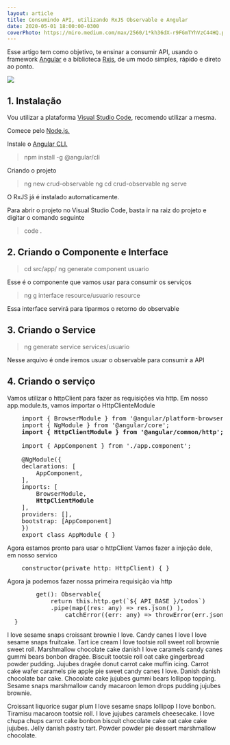 ```yaml
---
layout: article
title: Consumindo API, utilizando RxJS Observable e Angular
date: 2020-05-01 18:00:00-0300
coverPhoto: https://miro.medium.com/max/2560/1*kh36dX-r9FGmTYhVzC44HQ.png
---
```


Esse artigo tem como objetivo, te ensinar a consumir API, usando o framework <a href="https://angular.io/" target="_blank">Angular</a> e a biblioteca <a href="https://rxjs-dev.firebaseapp.com/" target="_blank">Rxjs</a>, de um modo simples, rápido e direto ao ponto.

![](https://miro.medium.com/max/2560/1*kh36dX-r9FGmTYhVzC44HQ.png)

## 1. Instalação

Vou utilizar a plataforma <a href="https://code.visualstudio.com/" target="_blank">Visual Studio Code</a>, recomendo utilizar a mesma.

Comece pelo <a href="https://nodejs.org/en/" target="_blank">Node.js.</a>

Instale o <a href="https://cli.angular.io/" target="_blank">Angular CLI.</a>
> npm install -g @angular/cli 

Criando o projeto

> ng new crud-observable
> ng cd crud-observable
> ng serve

O RxJS já é instalado automaticamente.

Para abrir o projeto no Visual Studio Code, basta ir na raiz do projeto e digitar o comando seguinte
> code .

## 2. Criando o Componente e Interface

> cd src/app/
> ng generate component usuario

Esse é o componente que vamos usar para consumir os serviços

> ng g interface resource/usuario resource

Essa interface servirá para tiparmos o retorno do observable

## 3. Criando o Service

> ng generate service services/usuario

Nesse arquivo é onde iremos usuar o observable para consumir a API

## 4. Criando o serviço

Vamos utilizar o httpClient para fazer as requisições via http. Em nosso app.module.ts, vamos importar o HttpClienteModule
<pre>
    import { BrowserModule } from '@angular/platform-browser';
    import { NgModule } from '@angular/core';
    <strong>import { HttpClientModule } from '@angular/common/http';</strong>

    import { AppComponent } from './app.component';

    @NgModule({
    declarations: [
        AppComponent,
    ],
    imports: [
        BrowserModule,
        <strong>HttpClientModule</strong>
    ],
    providers: [],
    bootstrap: [AppComponent]
    })
    export class AppModule { }
</pre>

Agora estamos pronto para usar o httpClient
Vamos fazer a injeção dele, em nosso servico
<pre>
    constructor(private http: HttpClient) { }
</pre>

Agora ja podemos fazer nossa primeira requisição via http

<pre>
        get(): Observable<UsuarioResource[]>{
            return this.http.get<UsuarioResource[]>(`${ API_BASE }/todos`)
            .pipe(map((res: any) => res.json() ),
                catchError((err: any) => throwError(err.json())));
  }
</pre>

I love sesame snaps croissant brownie I love. Candy canes I love I love sesame snaps fruitcake. Tart ice cream I love tootsie roll sweet roll brownie sweet roll. Marshmallow chocolate cake danish I love caramels candy canes gummi bears bonbon dragée. Biscuit tootsie roll oat cake gingerbread powder pudding. Jujubes dragée donut carrot cake muffin icing. Carrot cake wafer caramels pie apple pie sweet candy canes I love. Danish danish chocolate bar cake. Chocolate cake jujubes gummi bears lollipop topping. Sesame snaps marshmallow candy macaroon lemon drops pudding jujubes brownie.

Croissant liquorice sugar plum I love sesame snaps lollipop I love bonbon. Tiramisu macaroon tootsie roll. I love jujubes caramels cheesecake. I love chupa chups carrot cake bonbon biscuit chocolate cake oat cake cake jujubes. Jelly danish pastry tart. Powder powder pie dessert marshmallow chocolate.
